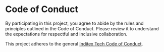# Code of Conduct

By participating in this project, you agree to abide by the rules and principles outlined in the Code of Conduct. Please review it to understand the expectations for respectful and inclusive collaboration.

This project adheres to the general [Inditex Tech Code of Conduct](https://github.com/InditexTech/foss/blob/main/CODE_OF_CONDUCT.md).